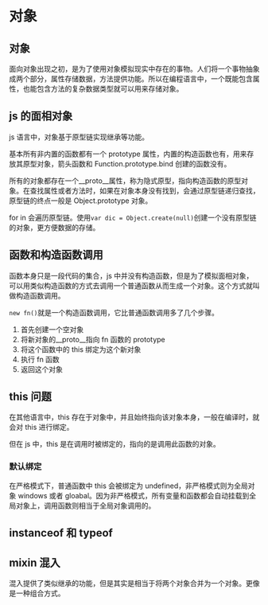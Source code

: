 # 对象

## 对象

面向对象出现之初，是为了使用对象模拟现实中存在的事物。人们将一个事物抽象成两个部分，属性存储数据，方法提供功能。所以在编程语言中，一个既能包含属性，也能包含方法的复杂数据类型就可以用来存储对象。

## js 的面相对象

js 语言中，对象基于原型链实现继承等功能。

基本所有非内置的函数都有一个 prototype 属性，内置的构造函数也有，用来存放其原型对象，箭头函数和 Function.prototype.bind 创建的函数没有。

所有的对象都存在一个\_\_proto\_\_属性，称为隐式原型，指向构造函数的原型对象。在查找属性或者方法时，如果在对象本身没有找到，会通过原型链递归查找，原型链的终点一般是 Object.prototype 对象。

for in 会遍历原型链。使用`var dic = Object.create(null)`创建一个没有原型链的对象，更方便数据的存储。

## 函数和构造函数调用

函数本身只是一段代码的集合，js 中并没有构造函数，但是为了模拟面相对象，可以用类似构造函数的方式去调用一个普通函数从而生成一个对象。这个方式就叫做构造函数调用。

`new fn()`就是一个构造函数调用，它比普通函数调用多了几个步骤。

1. 首先创建一个空对象
2. 将新对象的\_\_proto\_\_指向 fn 函数的 prototype
3. 将这个函数中的 this 绑定为这个新对象
4. 执行 fn 函数
5. 返回这个对象

## this 问题

在其他语言中，this 存在于对象中，并且始终指向该对象本身，一般在编译时，就会对 this 进行绑定。

但在 js 中，this 是在调用时被绑定的，指向的是调用此函数的对象。

### 默认绑定

在严格模式下，普通函数中 this 会被绑定为 undefined，非严格模式则为全局对象 windows 或者 gloabal。因为非严格模式，所有变量和函数都会自动挂载到全局对象上，调用函数则相当于全局对象调用的。

## instanceof 和 typeof

## mixin 混入

混入提供了类似继承的功能，但是其实是相当于将两个对象合并为一个对象。更像是一种组合方式。
